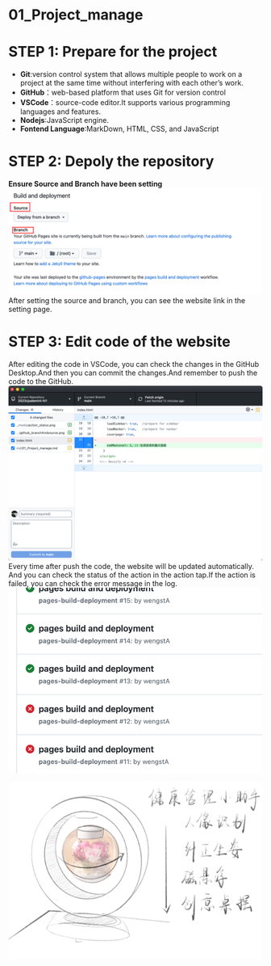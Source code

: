 # 01_Project_manage

# STEP 1: Prepare for the project
- **Git**:version control system that allows multiple people to work on a project at the same time without interfering with each other’s work. 
- **GitHub**：web-based platform that uses Git for version control
- **VSCode**：source-code editor.It supports various programming languages and features.
- **Nodejs**:JavaScript engine.
- **Fontend Language**:MarkDown, HTML, CSS, and JavaScript

# STEP 2: Depoly the repository
**Ensure Source and Branch have been setting**
![Alt text](../_media/github_branchAndsource.png)
After setting the source and branch, you can see the website link in the setting page. 

# STEP 3: Edit code of the website
After editing the code in VSCode, you can check the changes in the GitHub Desktop.And then you can commit the changes.And remember to push the code to the GitHub.
![Alt text](../_media/commit_pages.png)
Every time after push the code, the website will be updated automatically. And you can check the status of the action in the action tap.If the action is failed, you can check the error message in the log.
![Alt text](../_media/action_status.png)

![Alt text](image.png)
